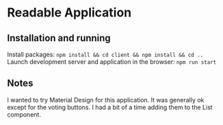 # Readable Application

## Installation and running

Install packages: `npm install && cd client && npm install && cd ..`
Launch development server and application in the browser: `npm run start`

## Notes

I wanted to try Material Design for this application.  It was generally ok except for the voting buttons.  I had a bit of a time adding them to the List component.


